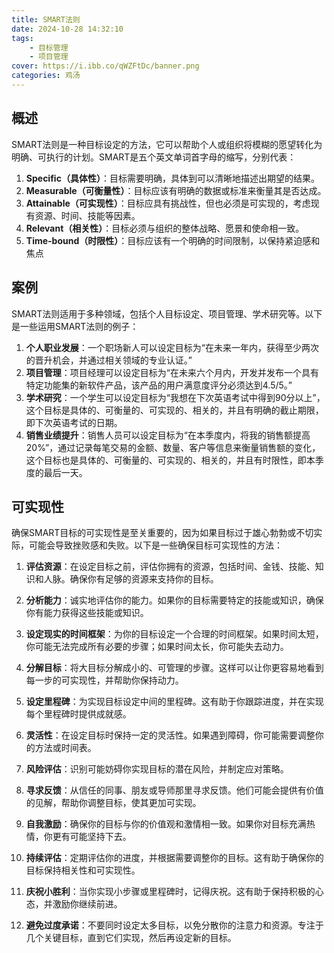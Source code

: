 ```yaml
---
title: SMART法则
date: 2024-10-28 14:32:10
tags: 
    - 目标管理
    - 项目管理
cover: https://i.ibb.co/qWZFtDc/banner.png
categories: 鸡汤
---
```


## 概述
SMART法则是一种目标设定的方法，它可以帮助个人或组织将模糊的愿望转化为明确、可执行的计划。SMART是五个英文单词首字母的缩写，分别代表：


1. **Specific（具体性）**：目标需要明确，具体到可以清晰地描述出期望的结果。
2. **Measurable（可衡量性）**：目标应该有明确的数据或标准来衡量其是否达成。
3. **Attainable（可实现性）**：目标应具有挑战性，但也必须是可实现的，考虑现有资源、时间、技能等因素。
4. **Relevant（相关性）**：目标必须与组织的整体战略、愿景和使命相一致。
5. **Time-bound（时限性）**：目标应该有一个明确的时间限制，以保持紧迫感和焦点

## 案例

SMART法则适用于多种领域，包括个人目标设定、项目管理、学术研究等。以下是一些运用SMART法则的例子：

1. **个人职业发展**：一个职场新人可以设定目标为“在未来一年内，获得至少两次的晋升机会，并通过相关领域的专业认证。”
2. **项目管理**：项目经理可以设定目标为“在未来六个月内，开发并发布一个具有特定功能集的新软件产品，该产品的用户满意度评分必须达到4.5/5。”
3. **学术研究**：一个学生可以设定目标为“我想在下次英语考试中得到90分以上”，这个目标是具体的、可衡量的、可实现的、相关的，并且有明确的截止期限，即下次英语考试的日期。
4. **销售业绩提升**：销售人员可以设定目标为“在本季度内，将我的销售额提高20%”，通过记录每笔交易的金额、数量、客户等信息来衡量销售额的变化，这个目标也是具体的、可衡量的、可实现的、相关的，并且有时限性，即本季度的最后一天。

## 可实现性

确保SMART目标的可实现性是至关重要的，因为如果目标过于雄心勃勃或不切实际，可能会导致挫败感和失败。以下是一些确保目标可实现性的方法：

1. **评估资源**：在设定目标之前，评估你拥有的资源，包括时间、金钱、技能、知识和人脉。确保你有足够的资源来支持你的目标。

2. **分析能力**：诚实地评估你的能力。如果你的目标需要特定的技能或知识，确保你有能力获得这些技能或知识。

3. **设定现实的时间框架**：为你的目标设定一个合理的时间框架。如果时间太短，你可能无法完成所有必要的步骤；如果时间太长，你可能失去动力。

4. **分解目标**：将大目标分解成小的、可管理的步骤。这样可以让你更容易地看到每一步的可实现性，并帮助你保持动力。

5. **设定里程碑**：为实现目标设定中间的里程碑。这有助于你跟踪进度，并在实现每个里程碑时提供成就感。

6. **灵活性**：在设定目标时保持一定的灵活性。如果遇到障碍，你可能需要调整你的方法或时间表。

7. **风险评估**：识别可能妨碍你实现目标的潜在风险，并制定应对策略。

8. **寻求反馈**：从信任的同事、朋友或导师那里寻求反馈。他们可能会提供有价值的见解，帮助你调整目标，使其更加可实现。

9. **自我激励**：确保你的目标与你的价值观和激情相一致。如果你对目标充满热情，你更有可能坚持下去。

10. **持续评估**：定期评估你的进度，并根据需要调整你的目标。这有助于确保你的目标保持相关性和可实现性。

11. **庆祝小胜利**：当你实现小步骤或里程碑时，记得庆祝。这有助于保持积极的心态，并激励你继续前进。

12. **避免过度承诺**：不要同时设定太多目标，以免分散你的注意力和资源。专注于几个关键目标，直到它们实现，然后再设定新的目标。